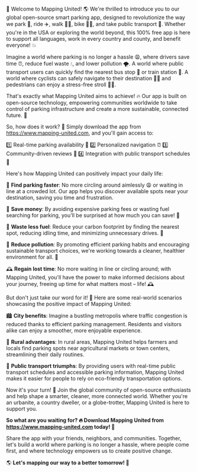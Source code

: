 🎉 Welcome to Mapping United! 🌎 We're thrilled to introduce you to our global open-source smart parking app, designed to revolutionize the way we park 🚗, ride ✈️, walk 🏃‍♀️, bike 🚴‍♂️, and take public transport 🚌. Whether you're in the USA or exploring the world beyond, this 100% free app is here to support all languages, work in every country and county, and benefit everyone! 💥

Imagine a world where parking is no longer a hassle 😩, where drivers save time ⏰, reduce fuel waste 💧, and lower pollution 🌪️. A world where public transport users can quickly find the nearest bus stop 🚌 or train station 🚂. A world where cyclists can safely navigate to their destination 🚴‍♂️ and pedestrians can enjoy a stress-free stroll 🏃‍♀️.

That's exactly what Mapping United aims to achieve! 🔥 Our app is built on open-source technology, empowering communities worldwide to take control of parking infrastructure and create a more sustainable, connected future. 💪

So, how does it work? 🤔 Simply download the app from https://www.mapping-united.com, and you'll gain access to:

1️⃣ Real-time parking availability 🔴
2️⃣ Personalized navigation ⏰
3️⃣ Community-driven reviews 📝
4️⃣ Integration with public transport schedules 🚌

Here's how Mapping United can positively impact your daily life:

🌆 **Find parking faster**: No more circling around aimlessly 😩 or waiting in line at a crowded lot. Our app helps you discover available spots near your destination, saving you time and frustration.

💸 **Save money**: By avoiding expensive parking fees or wasting fuel searching for parking, you'll be surprised at how much you can save! 💸

🌟 **Waste less fuel**: Reduce your carbon footprint by finding the nearest spot, reducing idling time, and minimizing unnecessary drives. 🌟

💪 **Reduce pollution**: By promoting efficient parking habits and encouraging sustainable transport choices, we're working towards a cleaner, healthier environment for all. 💪

🕰️ **Regain lost time**: No more waiting in line or circling around; with Mapping United, you'll have the power to make informed decisions about your journey, freeing up time for what matters most – life! 🕰️

But don't just take our word for it! 👀 Here are some real-world scenarios showcasing the positive impact of Mapping United:

🏙️ **City benefits**: Imagine a bustling metropolis where traffic congestion is reduced thanks to efficient parking management. Residents and visitors alike can enjoy a smoother, more enjoyable experience.

🌳 **Rural advantages**: In rural areas, Mapping United helps farmers and locals find parking spots near agricultural markets or town centers, streamlining their daily routines.

🚌 **Public transport triumphs**: By providing users with real-time public transport schedules and accessible parking information, Mapping United makes it easier for people to rely on eco-friendly transportation options.

Now it's your turn! 🎉 Join the global community of open-source enthusiasts and help shape a smarter, cleaner, more connected world. Whether you're an urbanite, a country dweller, or a globe-trotter, Mapping United is here to support you.

**So what are you waiting for? 🔥 Download Mapping United from https://www.mapping-united.com today! 📲**

Share the app with your friends, neighbors, and communities. Together, let's build a world where parking is no longer a hassle, where people come first, and where technology empowers us to create positive change.

🌎 **Let's mapping our way to a better tomorrow! 🌟**